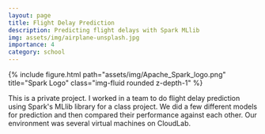 ```yaml
---
layout: page
title: Flight Delay Prediction
description: Predicting flight delays with Spark MLlib
img: assets/img/airplane-unsplash.jpg
importance: 4
category: school
---
```


<div class="row justify-content-center">
    <div class="col-sm-8 mt-3 mt-md-0">
        {% include figure.html path="assets/img/Apache_Spark_logo.png" title="Spark Logo" class="img-fluid rounded z-depth-1" %}
    </div>
</div>

This is a private project. I worked in a team to do flight delay prediction using Spark's MLlib library for a class project. We did a few different models for prediction and then compared their performance against each other. Our environment was several virtual machines on CloudLab.

